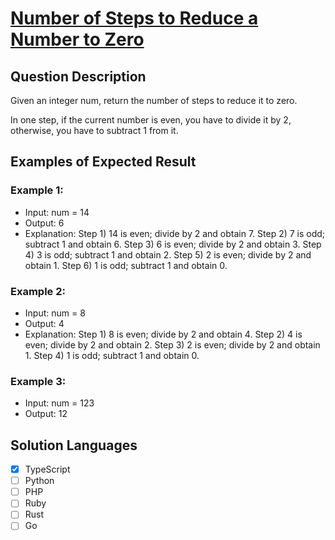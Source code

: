 # [Number of Steps to Reduce a Number to Zero](https://leetcode.com/problems/number-of-steps-to-reduce-a-number-to-zero/description/)

## Question Description

Given an integer num, return the number of steps to reduce it to zero.

In one step, if the current number is even, you have to divide it by 2, otherwise, you have to subtract 1 from it.

## Examples of Expected Result

### Example 1:

- Input: num = 14
- Output: 6
- Explanation:
  Step 1) 14 is even; divide by 2 and obtain 7.
  Step 2) 7 is odd; subtract 1 and obtain 6.
  Step 3) 6 is even; divide by 2 and obtain 3.
  Step 4) 3 is odd; subtract 1 and obtain 2.
  Step 5) 2 is even; divide by 2 and obtain 1.
  Step 6) 1 is odd; subtract 1 and obtain 0.

### Example 2:

- Input: num = 8
- Output: 4
- Explanation:
  Step 1) 8 is even; divide by 2 and obtain 4.
  Step 2) 4 is even; divide by 2 and obtain 2.
  Step 3) 2 is even; divide by 2 and obtain 1.
  Step 4) 1 is odd; subtract 1 and obtain 0.

### Example 3:

- Input: num = 123
- Output: 12

## Solution Languages

- [x] TypeScript
- [ ] Python
- [ ] PHP
- [ ] Ruby
- [ ] Rust
- [ ] Go
